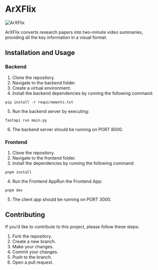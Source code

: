 # ArXFlix

![ArXFlix](https://github.com/julien-blanchon/arxflix/assets/75791840/cfc7217a-67dd-4c34-832c-7d2651f722dd)

ArXFlix converts research papers into two-minute video summaries, providing all the key information in a visual format.

## Installation and Usage

### Backend

1. Clone the repository.
2. Navigate to the backend folder.
3. Create a virtual environment.
4. Install the backend dependencies by running the following command:

  ``` shell
  pip install -r requirements.txt
  ```

5. Run the backend server by executing:

  ``` shell
  fastapi run main.py
  ```

6. The backend server should be running on PORT 8000.

### Frontend

1. Clone the repository.
2. Navigate to the frontend folder.
3. Install the dependencies by running the following command:

  ``` shell
  pnpm install
  ```

4. Run the Frontend AppRun the Frontend App:

  ```shell
  pnpm dev
  ```

5. The client app should be running on PORT 3000.

## Contributing

If you’d like to contribute to this project, please follow these steps:

1. Fork the repository.
2. Create a new branch.
3. Make your changes.
4. Commit your changes.
5. Push to the branch.
6. Open a pull request.
